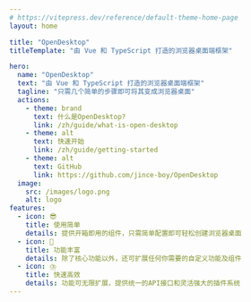 ```yaml
---
# https://vitepress.dev/reference/default-theme-home-page
layout: home

title: "OpenDesktop"
titleTemplate: "由 Vue 和 TypeScript 打造的浏览器桌面端框架"

hero:
  name: "OpenDesktop"
  text: "由 Vue 和 TypeScript 打造的浏览器桌面端框架"
  tagline: "只需几个简单的步骤即可将其变成浏览器桌面"
  actions:
    - theme: brand
      text: 什么是OpenDesktop?
      link: /zh/guide/what-is-open-desktop
    - theme: alt
      text: 快速开始
      link: /zh/guide/getting-started
    - theme: alt
      text: GitHub
      link: https://github.com/jince-boy/OpenDesktop
  image:
    src: /images/logo.png
    alt: logo
features:
  - icon: 😎
    title: 使用简单
    details: 提供开箱即用的组件，只需简单配置即可轻松创建浏览器桌面
  - icon: 🎉
    title: 功能丰富
    details: 除了核心功能以外，还可扩展任何你需要的自定义功能及组件
  - icon: ⛈️
    title: 快速高效
    details: 功能可无限扩展，提供统一的API接口和灵活强大的插件系统
---
```

<style>
:root {
  --vp-home-hero-name-color: transparent;
  --vp-home-hero-name-background: -webkit-linear-gradient(120deg, #bd34fe 30%, #41d1ff);

  --vp-home-hero-image-background-image: linear-gradient(-45deg, #bd34fe 50%, #47caff 50%);
  --vp-home-hero-image-filter: blur(44px);
}

@media (min-width: 640px) {
  :root {
    --vp-home-hero-image-filter: blur(56px);
  }
}

@media (min-width: 960px) {
  :root {
    --vp-home-hero-image-filter: blur(68px);
  }
}
</style>